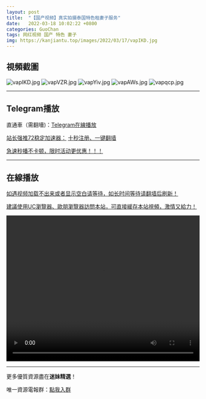 ```yaml
---
layout: post
title:  "【国产视频】真实拍摄泰国特色租妻子服务"
date:   2022-03-18 10:02:22 +0800
categories: GuoChan
tags: 网红视频 国产 特色 妻子
img: https://kanjiantu.top/images/2022/03/17/vapIKD.jpg
---
```



## 視頻截圖

![vapIKD.jpg](https://kanjiantu.top/images/2022/03/17/vapIKD.jpg)
![vapVZR.jpg](https://kanjiantu.top/images/2022/03/17/vapVZR.jpg)
![vapYiv.jpg](https://kanjiantu.top/images/2022/03/17/vapYiv.jpg)
![vapAWs.jpg](https://kanjiantu.top/images/2022/03/17/vapAWs.jpg)
![vapqcp.jpg](https://kanjiantu.top/images/2022/03/17/vapqcp.jpg)

* * *
## Telegram播放

直通車（需翻墻)：[Telegram在線播放](https://t.me/mimeijingxuan/182)

<u>站长强推72稳定加速器：</u> [十秒注册、一键翻墙](https://www.mimei.blog/skip/vpn.html)


<u>急速秒播不卡顿，限时活动更优惠！！！</u>
* * *
## 在線播放
<u>如遇视频加载不出来或者显示空白请等待，如长时间等待请翻墙后刷新！</u>

<u>建議使用UC瀏覽器、歐朋瀏覽器訪問本站，可直接緩存本站視頻，激情又給力！</u>
<center><video src="https://cdn.publer.io/uploads/videos/6246d53adb279732fb55bea8/402b8a803abe449a364089e02aac6752.mp4" width="100%" height="380px" controls="controls"></video></center>

* * *
更多優質資源盡在**迷妹精選**！

唯一資源電報群：[點我入群](https://t.me/mimeijingxuan)


